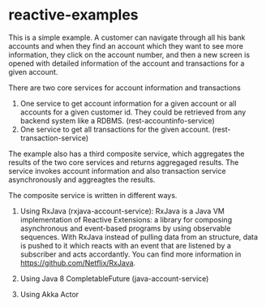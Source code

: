 reactive-examples
=================

This is a simple example. A customer can navigate through all his bank accounts and when they find an account which they want to see more information, they click on the account number, and then a new screen is opened with detailed information of the account and transactions for a given account.

There are two core services for account information and transactions

1. One service to get account information for a given account or all accounts for a given customer id. They could be retrieved from any backend system like a RDBMS. (rest-accountinfo-service)
2. One service to get all transactions for the given account. (rest-transaction-service)

The example also has a third composite service, which aggregates the results of the two core services and returns aggregaged results. The service invokes account information and also transaction service asynchronously and aggreagtes the results.

The composite service is written in different ways.

1. Using RxJava (rxjava-account-service): RxJava is a Java VM implementation of Reactive Extensions: a library for composing asynchronous and event-based programs by using observable sequences. With RxJava instead of pulling data from an structure, data is pushed to it which reacts with an event that are listened by a subscriber and acts accordantly. You can find more information in https://github.com/Netflix/RxJava.

2. Using Java 8 CompletableFuture (java-account-service)
3. Using Akka Actor
